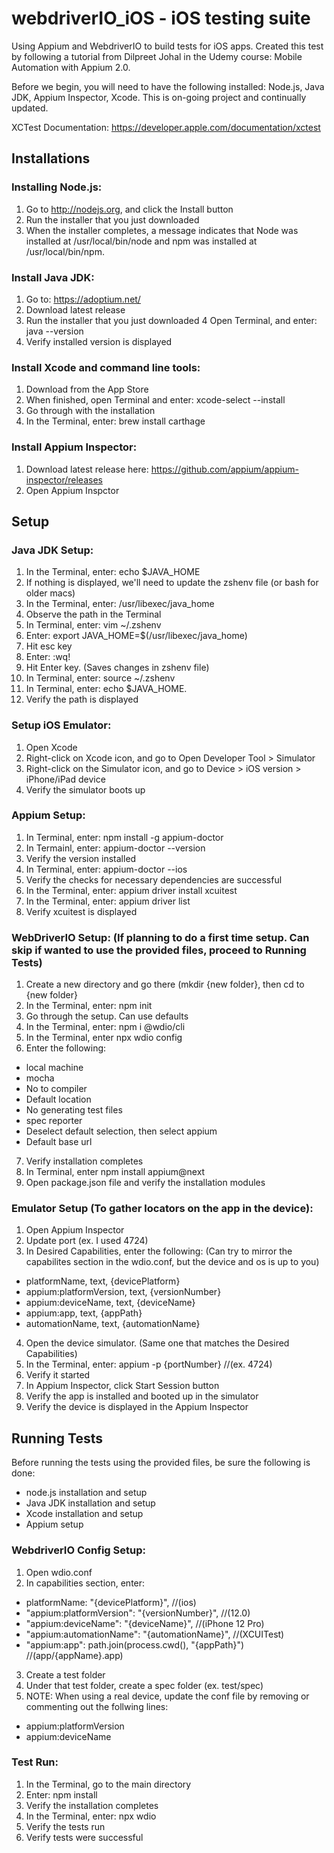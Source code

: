 # webdriverIO_iOS - iOS testing suite

Using Appium and WebdriverIO to build tests for iOS apps. Created this test by following a tutorial from Dilpreet Johal in the Udemy course: Mobile Automation with Appium 2.0.

Before we begin, you will need to have the following installed: Node.js, Java JDK, Appium Inspector, Xcode. This is on-going project and continually updated.

XCTest Documentation: https://developer.apple.com/documentation/xctest


## Installations


### Installing Node.js:
1. Go to http://nodejs.org, and click the Install button
2. Run the installer that you just downloaded
3. When the installer completes, a message indicates that Node was installed at /usr/local/bin/node and npm was installed at /usr/local/bin/npm.

### Install Java JDK:
1. Go to: https://adoptium.net/
2. Download latest release
3. Run the installer that you just downloaded
4 Open Terminal, and enter: java --version
5. Verify installed version is displayed

### Install Xcode and command line tools:
1. Download from the App Store
2. When finished, open Terminal and enter: xcode-select --install
3. Go through with the installation
4. In the Terminal, enter: brew install carthage


### Install Appium Inspector:
1. Download latest release here: https://github.com/appium/appium-inspector/releases
2. Open Appium Inspctor



## Setup


### Java JDK Setup:
1. In the Terminal, enter: echo $JAVA_HOME
2. If nothing is displayed, we'll need to update the zshenv file (or bash for older macs)
3. In the Terminal, enter: /usr/libexec/java_home
4. Observe the path in the Terminal
5. In Terminal, enter: vim ~/.zshenv
6. Enter: export JAVA_HOME=$(/usr/libexec/java_home)
7. Hit esc key
8. Enter: :wq!
9. Hit Enter key. (Saves changes in zshenv file)
10. In Terminal, enter: source ~/.zshenv
11. In Terminal, enter: echo $JAVA_HOME.
12. Verify the path is displayed


### Setup iOS Emulator:
1. Open Xcode
2. Right-click on Xcode icon, and go to Open Developer Tool > Simulator
3. Right-click on the Simulator icon, and go to Device > iOS version > iPhone/iPad device
4. Verify the simulator boots up


### Appium Setup:
1. In Terminal, enter: npm install -g appium-doctor
2. In Termainl, enter: appium-doctor --version
3. Verify the version installed
4. In Terminal, enter: appium-doctor --ios
5. Verify the checks for necessary dependencies are successful
6. In the Terminal, enter: appium driver install xcuitest
7. In the Terminal, enter: appium driver list
8. Verify xcuitest is displayed


### WebDriverIO Setup: (If planning to do a first time setup. Can skip if wanted to use the provided files, proceed to Running Tests)
1. Create a new directory and go there (mkdir {new folder}, then cd to {new folder}
2. In the Terminal, enter: npm init
3. Go through the setup. Can use defaults
4. In the Terminal, enter: npm i @wdio/cli
5. In the Terminal, enter npx wdio config
6. Enter the following:
 - local machine
 - mocha
 - No to compiler
 - Default location
 - No generating test files
 - spec reporter
 - Deselect default selection, then select appium
 - Default base url
7. Verify installation completes
8. In Terminal, enter npm install appium@next
9. Open package.json file and verify the installation modules

### Emulator Setup (To gather locators on the app in the device):
1. Open Appium Inspector
2. Update port (ex. I used 4724)
3. In Desired Capabilities, enter the following: (Can try to mirror the capabilites section in the wdio.conf, but the device and os is up to you)
 - platformName, text, {devicePlatform}
 - appium:platformVersion, text, {versionNumber}
 - appium:deviceName, text, {deviceName}
 - appium:app, text, {appPath}
 - automationName, text, {automationName}
4. Open the device simulator. (Same one that matches the Desired Capabilities)
5. In the Terminal, enter: appium -p {portNumber} //(ex. 4724)
6. Verify it started
7. In Appium Inspector, click Start Session button
8. Verify the app is installed and booted up in the simulator
9. Verify the device is displayed in the Appium Inspector



## Running Tests


Before running the tests using the provided files, be sure the following is done:
- node.js installation and setup
- Java JDK installation and setup
- Xcode installation and setup
- Appium setup

### WebdriverIO Config Setup:
1. Open wdio.conf
2. In capabilities section, enter:
- platformName: "{devicePlatform}", //(ios)
- "appium:platformVersion": "{versionNumber}", //(12.0)
- "appium:deviceName": "{deviceName}", //(iPhone 12 Pro)
- "appium:automationName": "{automationName}", //(XCUITest)
- "appium:app": path.join(process.cwd(), "{appPath}") //(app/{appName}.app)
3. Create a test folder
4. Under that test folder, create a spec folder (ex. test/spec)
5. NOTE: When using a real device, update the conf file by removing or commenting out the follwing lines:
- appium:platformVersion
- appium:deviceName


### Test Run:
1. In the Terminal, go to the main directory
2. Enter: npm install
3. Verify the installation completes
4. In the Terminal, enter: npx wdio
5. Verify the tests run
6. Verify tests were successful
